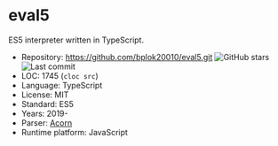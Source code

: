 # eval5

ES5 interpreter written in TypeScript.

* Repository:       https://github.com/bplok20010/eval5.git <img src="https://img.shields.io/github/stars/bplok20010/eval5?label=&style=flat-square" alt="GitHub stars" title="GitHub stars"><img src="https://img.shields.io/github/last-commit/bplok20010/eval5?label=&style=flat-square" alt="Last commit" title="Last commit">
* LOC:              1745 (`cloc src`)
* Language:         TypeScript
* License:          MIT
* Standard:         ES5
* Years:            2019-
* Parser:           [Acorn](acorn.md)
* Runtime platform: JavaScript
